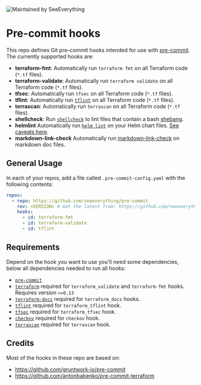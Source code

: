 ![Maintained by SeeEverything](https://img.shields.io/badge/maintained%20by-seeeverything-%6399fc.svg)

# Pre-commit hooks

This repo defines Git pre-commit hooks intended for use with [pre-commit](http://pre-commit.com/). The currently
supported hooks are:

* **terraform-fmt**: Automatically run `terraform fmt` on all Terraform code (`*.tf` files).
* **terraform-validate**: Automatically run `terraform validate` on all Terraform code (`*.tf` files).
* **tfsec**: Automatically run `tfsec` on all Terraform code (`*.tf` files).
* **tflint**: Automatically run [`tflint`](https://github.com/terraform-linters/tflint) on all Terraform code (`*.tf` files).
* **terrascan**: Automatically run `terrascan` on all Terraform code (`*.tf` files).
* **shellcheck**: Run [`shellcheck`](https://www.shellcheck.net/) to lint files that contain a bash [shebang](https://en.wikipedia.org/wiki/Shebang_(Unix)).
* **helmlint** Automatically run [`helm lint`](https://github.com/helm/helm/blob/master/docs/helm/helm_lint.md) on your Helm chart files. [See caveats here](#helm-lint-caveats).
* **markdown-link-check** Automatically run [markdown-link-check](https://github.com/tcort/markdown-link-check) on
  markdown doc files.

## General Usage

In each of your repos, add a file called `.pre-commit-config.yaml` with the following contents:

```yaml
repos:
  - repo: https://github.com/seeeverything/pre-commit
    rev: <VERSION> # Get the latest from: https://github.com/seeeverything/pre-commit
    hooks:
      - id: terraform-fmt
      - id: terraform-validate
      - id: tflint            
```

## Requirements

Depend on the hook you want to use you'll need some dependencies, below all dependencies needed to run all hooks:

* [`pre-commit`](https://pre-commit.com/#install)
* [`terraform`](https://www.terraform.io/downloads.html) required for `terraform_validate` and `terraform-fmt` hooks. Requires version `>=0.13`
* [`terraform-docs`](https://github.com/terraform-docs/terraform-docs) required for `terraform_docs` hooks.
* [`tflint`](https://github.com/terraform-linters/tflint) required for `terraform_tflint` hook.
* [`tfsec`](https://github.com/liamg/tfsec) required for `terraform_tfsec` hook.
* [`checkov`](https://github.com/bridgecrewio/checkov) required for `checkov` hook.
* [`terrascan`](https://github.com/accurics/terrascan) required for `terrascan` hook.

## Credits

Most of the hooks in these repo are based on:
- https://github.com/gruntwork-io/pre-commit
- https://github.com/antonbabenko/pre-commit-terraform